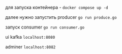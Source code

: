 
для запуска контейнера - 
`docker compose up -d`

далее нужно запустить producer 
`go run produce.go`

запуск consumer
`go run consumer.go`

ui kafka `localhost:8080`

adminer `localhost:8082`


